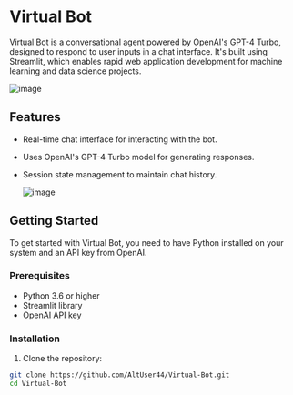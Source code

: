 
# Virtual Bot

Virtual Bot is a conversational agent powered by OpenAI's GPT-4 Turbo, designed to respond to user inputs in a chat interface. 
It's built using Streamlit, which enables rapid web application development for machine learning and data science projects.

![image](https://github.com/user-attachments/assets/fc7baf13-5181-4884-823e-f9d04affff16)


## Features

- Real-time chat interface for interacting with the bot.
- Uses OpenAI's GPT-4 Turbo model for generating responses.
- Session state management to maintain chat history.

  ![image](https://github.com/user-attachments/assets/b2a970e2-91f9-4913-9178-34bbed8cb09f)


## Getting Started

To get started with Virtual Bot, you need to have Python installed on your system and an API key from OpenAI.

### Prerequisites

- Python 3.6 or higher
- Streamlit library
- OpenAI API key

### Installation

1. Clone the repository:
```bash
git clone https://github.com/AltUser44/Virtual-Bot.git
cd Virtual-Bot
